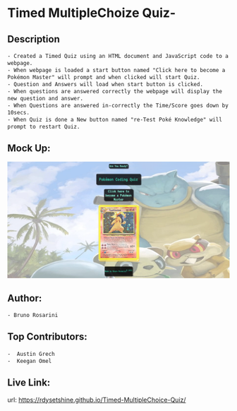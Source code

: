   # Timed MultipleChoize Quiz-

  ## Description
  ```
- Created a Timed Quiz using an HTML document and JavaScript code to a webpage.
- When webpage is loaded a start button named "Click here to become a Pokémon Master" will prompt and when clicked will start Quiz.
- Question and Answers will load when start button is clicked.
- When questions are answered correctly the webpage will display the new question and answer.
- When Questions are answered in-correctly the Time/Score goes down by 10secs.
- When Quiz is done a New button named "re-Test Poké Knowledge" will prompt to restart Quiz.

  ```
  ## Mock Up:

![Alt text](assets/Images/PokemonQuiz2.png)

  ## Author:
  ```
  - Bruno Rosarini 
  ```
  ## Top Contributors:
  ```
 -  Austin Grech 
 -  Keegan Omel
  ```
  ## Live Link:
  url: https://rdysetshine.github.io/Timed-MultipleChoice-Quiz/